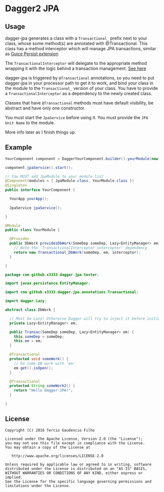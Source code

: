 # Dagger2 JPA

Usage
-----

dagger-jpa generates a class with a `Transactional_` prefix next to your class,
whose some method(s) are annotated with @Transactional. This class has a method
interceptor which will manage JPA transactions, similar as [Guice Persist extension](https://github.com/google/guice/wiki/Transactions)

The `TransactionalInterceptor` will delegate to the appropriate method wrapping it with the logic behind a transaction management. [See here](https://github.com/0x3333/dagger-jpa/blob/master/src/main/java/com/github/x3333/dagger/jpa/TransactionalInterceptor.java)

dagger-jpa is triggered by `@Transactional` annotations, so you need to put dagger-jpa in your processor path to get it to work, and bind your class in the module to the `Transactional_` version of your class. You have to provide a `TransactionalInterceptor` as a dependency to the newly created class.

Classes that have `@Transactional` methods must have default visibility, be abstract and have only one constructor.

You must start the `JpaService` before using it. You must provide the `JPA Unit Name` to the module.

More info later as I finish things up.

Example
-------

```java
YourComponent component = DaggerYourComponent.builder().yourModule(new YourModule()).jpaModule(new JpaModule("jpa-unit-name")).build();

component.jpaService().start();
```

```java
// You MUST add JpaModule to your module list
@Component(modules = { JpaModule.class, YourModule.class })
@Singleton
public interface YourComponent {

  YourApp yourApp();
  
  JpaService jpaService();

}
```

```java
@Module
public class YourModule {

  @Provides
  public DbWork providesDbWork(SomeDep someDep, Lazy<EntityManager> em, TransactionalInterceptor interceptor) {
    // Note the 'TransactionalInterceptor interceptor' dependency
    return new Transactional_DbWork(someDep, em, interceptor);
  }

}
```

```java
package com.github.x3333.dagger.jpa.tester;

import javax.persistence.EntityManager;

import com.github.x3333.dagger.jpa.annotations.Transactional;

import dagger.Lazy;

abstract class DbWork {

  // Must be Lazy! Otherwise Dagger will try to inject it before initialization
  private Lazy<EntityManager> em;

  public Transac(SomeDep someDep, Lazy<EntityManager> em) {
    this.someDep = someDep;
    this.em = em;
  }

  @Transactional
  protected void someWork() {
    // Do some DB work with 'em'
    em.get().isOpen();
  }

  @Transactional
  protected String someWork2() {
    return "Hello Dagger-JPA!";
  }

}
```

License
-------

    Copyright (C) 2016 Tercio Gaudencio Filho

    Licensed under the Apache License, Version 2.0 (the "License");
    you may not use this file except in compliance with the License.
    You may obtain a copy of the License at

       http://www.apache.org/licenses/LICENSE-2.0

    Unless required by applicable law or agreed to in writing, software
    distributed under the License is distributed on an "AS IS" BASIS,
    WITHOUT WARRANTIES OR CONDITIONS OF ANY KIND, either express or implied.
    See the License for the specific language governing permissions and
    limitations under the License.


